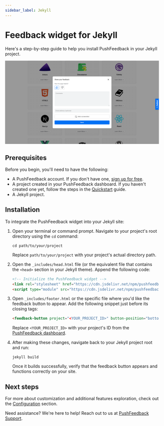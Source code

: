 ```yaml
---
sidebar_label: Jekyll
---
```


# Feedback widget for Jekyll

Here's a step-by-step guide to help you install PushFeedback in your Jekyll project.

![Feedback wiget for docs screenshot](./images/feedback-widget-docs.png)

## Prerequisites

Before you begin, you'll need to have the following:

- A PushFeedback account. If you don't have one, [sign up for free](https://app.pushfeedback.com/accounts/signup/).
- A project created in your PushFeedback dashboard. If you haven't created one yet, follow the steps in the [Quickstart](../quickstart.md#2-create-a-project) guide.
- A Jekyll project.

## Installation

To integrate the PushFeedback widget into your Jekyll site:

1. Open your terminal or command prompt. Navigate to your project's root directory using the `cd` command:

    ```console
    cd path/to/your/project
    ```
    
    Replace `path/to/your/project` with your project's actual directory path.

1. Open the `_includes/head.html` file (or the equivalent file that contains the `<head>` section in your Jekyll theme). Append the following code:

    ```html
    <!-- Initialize the PushFeedback widget -->
    <link rel="stylesheet" href="https://cdn.jsdelivr.net/npm/pushfeedback/dist/pushfeedback/pushfeedback.css">
    <script type="module" src="https://cdn.jsdelivr.net/npm/pushfeedback/dist/pushfeedback/pushfeedback.esm.js"></script>
    ```

1. Open `_includes/footer.html` or the specific file where you'd like the feedback button to appear. Add the following snippet just before its closing tags:

    ```html
    <feedback-button project="<YOUR_PROJECT_ID>" button-position="bottom-right" modal-position="bottom-right" button-style="dark">Feedback</feedback-button>
    ```

    Replace `<YOUR_PROJECT_ID>` with your project's ID from the [PushFeedback dashboard](../quickstart.md#2-create-a-project).

1. After making these changes, navigate back to your Jekyll project root and run:

    ```console
    jekyll build
    ```

    Once it builds successfully, verify that the feedback button appears and functions correctly on your site.

## Next steps

For more about customization and additional features exploration, check out the [Configuration](/category/configuration) section.

Need assistance? We're here to help! Reach out to us at [PushFeedback Support](https://pushfeedback.com/contact).